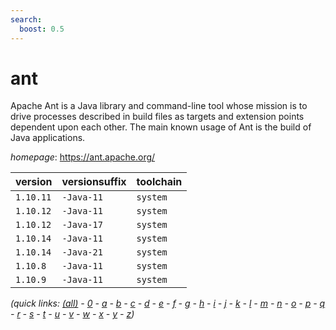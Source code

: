 ```yaml
---
search:
  boost: 0.5
---
```

# ant

Apache Ant is a Java library and command-line tool whose mission is to drive processes described in  build files as targets and extension points dependent upon each other. The main known usage of Ant is the build of  Java applications.

*homepage*: <https://ant.apache.org/>

version | versionsuffix | toolchain
--------|---------------|----------
``1.10.11`` | ``-Java-11`` | ``system``
``1.10.12`` | ``-Java-11`` | ``system``
``1.10.12`` | ``-Java-17`` | ``system``
``1.10.14`` | ``-Java-11`` | ``system``
``1.10.14`` | ``-Java-21`` | ``system``
``1.10.8`` | ``-Java-11`` | ``system``
``1.10.9`` | ``-Java-11`` | ``system``


*(quick links: [(all)](../index.md) - [0](../0/index.md) - [a](../a/index.md) - [b](../b/index.md) - [c](../c/index.md) - [d](../d/index.md) - [e](../e/index.md) - [f](../f/index.md) - [g](../g/index.md) - [h](../h/index.md) - [i](../i/index.md) - [j](../j/index.md) - [k](../k/index.md) - [l](../l/index.md) - [m](../m/index.md) - [n](../n/index.md) - [o](../o/index.md) - [p](../p/index.md) - [q](../q/index.md) - [r](../r/index.md) - [s](../s/index.md) - [t](../t/index.md) - [u](../u/index.md) - [v](../v/index.md) - [w](../w/index.md) - [x](../x/index.md) - [y](../y/index.md) - [z](../z/index.md))*

